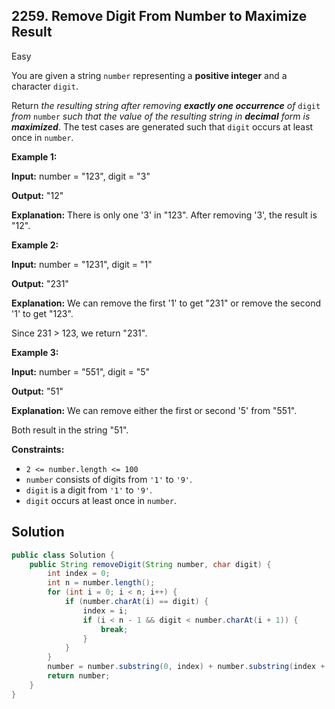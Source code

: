 ## 2259\. Remove Digit From Number to Maximize Result

Easy

You are given a string `number` representing a **positive integer** and a character `digit`.

Return _the resulting string after removing **exactly one occurrence** of_ `digit` _from_ `number` _such that the value of the resulting string in **decimal** form is **maximized**_. The test cases are generated such that `digit` occurs at least once in `number`.

**Example 1:**

**Input:** number = "123", digit = "3"

**Output:** "12"

**Explanation:** There is only one '3' in "123". After removing '3', the result is "12".

**Example 2:**

**Input:** number = "1231", digit = "1"

**Output:** "231"

**Explanation:** We can remove the first '1' to get "231" or remove the second '1' to get "123".

Since 231 > 123, we return "231".

**Example 3:**

**Input:** number = "551", digit = "5"

**Output:** "51"

**Explanation:** We can remove either the first or second '5' from "551".

Both result in the string "51".

**Constraints:**

*   `2 <= number.length <= 100`
*   `number` consists of digits from `'1'` to `'9'`.
*   `digit` is a digit from `'1'` to `'9'`.
*   `digit` occurs at least once in `number`.

## Solution

```java
public class Solution {
    public String removeDigit(String number, char digit) {
        int index = 0;
        int n = number.length();
        for (int i = 0; i < n; i++) {
            if (number.charAt(i) == digit) {
                index = i;
                if (i < n - 1 && digit < number.charAt(i + 1)) {
                    break;
                }
            }
        }
        number = number.substring(0, index) + number.substring(index + 1);
        return number;
    }
}
```